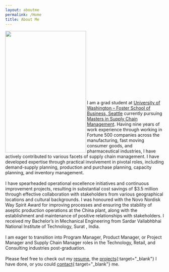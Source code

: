 ```yaml
---
layout: aboutme
permalink: /Home
title: About Me
---
```


<p class="full-width no-margin"><img src="/20230612-MSCM_Orientation-202.jpg" style="width:16rem;height:24rem;" align="left"/></p><br><br><br><br><br><br><br><br><br><br><br><br>

I am a grad student at [University of Washington – Foster School of Business, Seattle](https://foster.uw.edu/) currently pursuing [Masters in Supply Chain Management](https://foster.uw.edu/academics/degree-programs/master-of-supply-chain-management/). Having nine years of work experience through working in Fortune 500 companies across the manufacturing, fast moving consumer goods, and pharmaceutical industries, I have actively contributed to various facets of supply chain management. I have developed expertise through practical involvement in pivotal roles, including demand-supply planning, production and purchase planning, capacity planning, and inventory management.
<br><br>
I have spearheaded operational excellence initiatives and continuous improvement projects, resulting in substantial cost savings of $3.5 million through effective collaboration with stakeholders from various geographical locations and cultural backgrounds. I was honoured with the Novo Nordisk Way Spirit Award for improving processes and ensuring the stability of aseptic production operations at the China plant, along with the establishment and maintenance of positive relationships with stakeholders. I received my Bachelor’s in Mechanical Engineering from Sardar Vallabhbhai National Institute of Technology, Surat , India.
<br><br>
I am eager to transition into Program Manager, Product Manager, or Project Manager and Supply Chain Manager roles in the Technology, Retail, and Consulting industries post-graduation.
<br><br>
Please feel free to check out my [resume](https://drive.google.com/file/d/1986ozVD6nFzyqHSEB11_lQ12OU8kxXx0/view), the [projects](https://parthshah.github.io/Projects){:target="_blank"} I have done, or you could [contact](https://parthshah.github.io/Contact){:target="_blank"} me.

